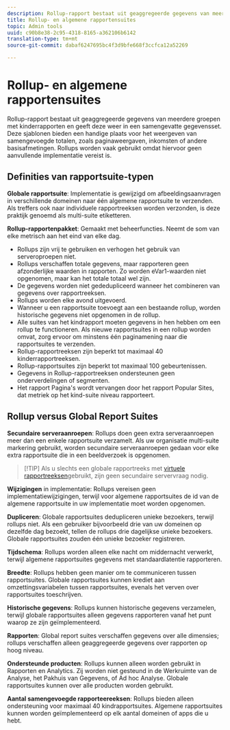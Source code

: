 ```yaml
---
description: Rollup-rapport bestaat uit geaggregeerde gegevens van meerdere groepen met kinderrapporten en geeft deze weer in een samengevatte gegevensset.
title: Rollup- en algemene rapportensuites
topic: Admin tools
uuid: c90b8e38-2c95-4318-8165-a362106b6142
translation-type: tm+mt
source-git-commit: dabaf6247695bc4f3d9bfe668f3ccfca12a52269

---
```



# Rollup- en algemene rapportensuites

Rollup-rapport bestaat uit geaggregeerde gegevens van meerdere groepen met kinderrapporten en geeft deze weer in een samengevatte gegevensset. Deze sjablonen bieden een handige plaats voor het weergeven van samengevoegde totalen, zoals paginaweergaven, inkomsten of andere basisafmetingen. Rollups worden vaak gebruikt omdat hiervoor geen aanvullende implementatie vereist is.

## Definities van rapportsuite-typen

**Globale rapportsuite**: Implementatie is gewijzigd om afbeeldingsaanvragen in verschillende domeinen naar één algemene rapportsuite te verzenden. Als treffers ook naar individuele rapportreeksen worden verzonden, is deze praktijk genoemd als multi-suite etiketteren.

**Rollup-rapportenpakket**: Gemaakt met beheerfuncties. Neemt de som van elke metrisch aan het eind van elke dag.

* Rollups zijn vrij te gebruiken en verhogen het gebruik van serveroproepen niet.
* Rollups verschaffen totale gegevens, maar rapporteren geen afzonderlijke waarden in rapporten. Zo worden eVar1-waarden niet opgenomen, maar kan het totale totaal wel zijn.
* De gegevens worden niet gededupliceerd wanneer het combineren van gegevens over rapportreeksen.
* Rollups worden elke avond uitgevoerd.
* Wanneer u een rapportsuite toevoegt aan een bestaande rollup, worden historische gegevens niet opgenomen in de rollup.
* Alle suites van het kindrapport moeten gegevens in hen hebben om een rollup te functioneren. Als nieuwe rapportsuites in een rollup worden omvat, zorg ervoor om minstens één paginamening naar die rapportsuites te verzenden.
* Rollup-rapportreeksen zijn beperkt tot maximaal 40 kinderrapportreeksen.
* Rollup-rapportsuites zijn beperkt tot maximaal 100 gebeurtenissen.
* Gegevens in Rollup-rapportreeksen ondersteunen geen onderverdelingen of segmenten.
* Het rapport Pagina&#39;s wordt vervangen door het rapport Popular Sites, dat metriek op het kind-suite niveau rapporteert.

## Rollup versus Global Report Suites

**Secundaire serveraanroepen**: Rollups doen geen extra serveraanroepen meer dan een enkele rapportsuite verzamelt. Als uw organisatie multi-suite markering gebruikt, worden secundaire serveraanroepen gedaan voor elke extra rapportsuite die in een beeldverzoek is opgenomen.

>[!TIP] Als u slechts een globale rapportreeks met [virtuele rapportreeksen](../../components/vrs/vrs-considerations.md)gebruikt, zijn geen secundaire servervraag nodig.

**Wijzigingen** in implementatie: Rollups vereisen geen implementatiewijzigingen, terwijl voor algemene rapportsuites de id van de algemene rapportsuite in uw implementatie moet worden opgenomen.

**Dupliceren**: Globale rapportsuites dedupliceren unieke bezoekers, terwijl rollups niet. Als een gebruiker bijvoorbeeld drie van uw domeinen op dezelfde dag bezoekt, tellen de rollups drie dagelijkse unieke bezoekers. Globale rapportsuites zouden één unieke bezoeker registreren.

**Tijdschema**: Rollups worden alleen elke nacht om middernacht verwerkt, terwijl algemene rapportsuites gegevens met standaardlatentie rapporteren.

**Breedte**: Rollups hebben geen manier om te communiceren tussen rapportsuites. Globale rapportsuites kunnen krediet aan omzettingsvariabelen tussen rapportsuites, evenals het verven over rapportsuites toeschrijven.

**Historische gegevens**: Rollups kunnen historische gegevens verzamelen, terwijl globale rapportsuites alleen gegevens rapporteren vanaf het punt waarop ze zijn geïmplementeerd.

**Rapporten**: Global report suites verschaffen gegevens over alle dimensies; rollups verschaffen alleen geaggregeerde gegevens over rapporten op hoog niveau.

**Ondersteunde producten**: Rollups kunnen alleen worden gebruikt in Rapporten en Analytics. Zij worden niet gesteund in de Werkruimte van de Analyse, het Pakhuis van Gegevens, of Ad hoc Analyse. Globale rapportsuites kunnen over alle producten worden gebruikt.

**Aantal samengevoegde rapporteereeksen**: Rollups bieden alleen ondersteuning voor maximaal 40 kindrapportsuites. Algemene rapportsuites kunnen worden geïmplementeerd op elk aantal domeinen of apps die u hebt.
